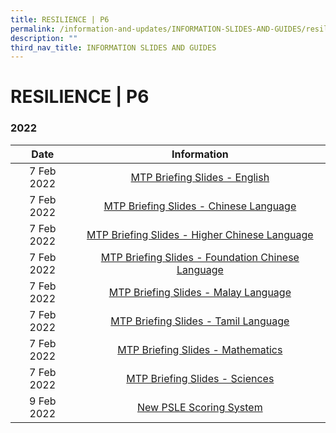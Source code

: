 ```yaml
---
title: RESILIENCE | P6
permalink: /information-and-updates/INFORMATION-SLIDES-AND-GUIDES/resilience-p6
description: ""
third_nav_title: INFORMATION SLIDES AND GUIDES
---
```

# RESILIENCE | P6
### 2022

<table>
<thead>
  <tr>
    <th style="text-align: center;">Date</th>
    <th style="text-align: center;">Information</th>
  </tr>
</thead>
<tbody>
  <tr>
    <td style="text-align: center;">7 Feb 2022</td>
    <td style="text-align: center;"><a href="https://youtu.be/q8WxUYmWA6M">MTP Briefing Slides - English</a></td>
  </tr>
  <tr>
    <td style="text-align: center;"> 7 Feb 2022</td>
    <td style="text-align: center;"><a href="https://youtu.be/ijIv7cDhlSY"> MTP Briefing Slides - Chinese Language</a></td>
  </tr>
  <tr>
    <td style="text-align: center;"> 7 Feb 2022</td>
    <td style="text-align: center;"><a href="https://youtu.be/jiP8jicsLHU">MTP Briefing Slides - Higher Chinese Language </a></td>
  </tr>
  <tr>
    <td style="text-align: center;"> 7 Feb 2022</td>
    <td style="text-align: center;"><a href="https://youtu.be/8sZOnwa6-ts">MTP Briefing Slides - Foundation Chinese Language </a></td>
  </tr>
  <tr>
    <td style="text-align: center;"> 7 Feb 2022</td>
    <td style="text-align: center;"><a href="https://youtu.be/lRda9KPAKPM">MTP Briefing Slides - Malay Language </a></td>
  </tr>
  <tr>
    <td style="text-align: center;"> 7 Feb 2022</td>
    <td style="text-align: center;"><a href="https://youtu.be/NVFBQy03s8o">MTP Briefing Slides - Tamil Language </a></td>
  </tr>
  <tr>
    <td style="text-align: center;"> 7 Feb 2022</td>
    <td style="text-align: center;"><a href="https://youtu.be/aJ8QuWTqRs8">MTP Briefing Slides - Mathematics </a></td>
  </tr>
  <tr>
    <td style="text-align: center;">7 Feb 2022 </td>
    <td style="text-align: center;"><a href="https://youtu.be/eIS29amRabs">MTP Briefing Slides - Sciences </a></td>
  </tr>
  <tr>
    <td style="text-align: center;">9 Feb 2022 </td>
    <td style="text-align: center;"><a href="https://youtu.be/fVAJDSctdIw">New PSLE Scoring System </a></td>
  </tr>
</tbody>
</table>